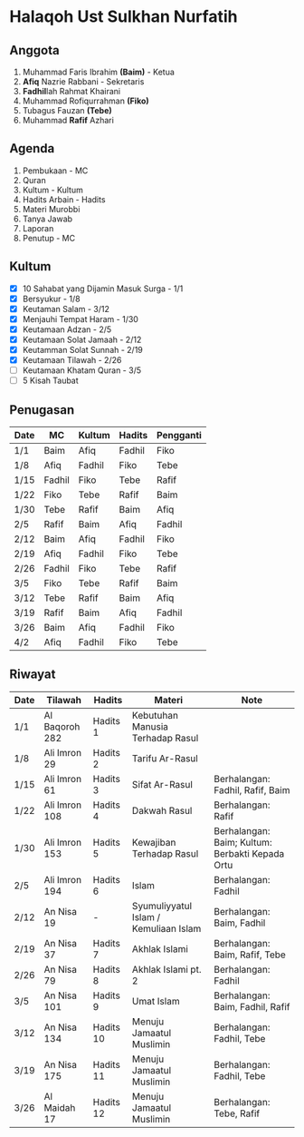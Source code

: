 # Halaqoh Ust Sulkhan Nurfatih

## Anggota
1. Muhammad Faris Ibrahim **(Baim)** - Ketua
2. **Afiq** Nazrie Rabbani - Sekretaris
3. **Fadhil**lah Rahmat Khairani
4. Muhammad Rofiqurrahman **(Fiko)**
5. Tubagus Fauzan **(Tebe)**
6. Muhammad **Rafif** Azhari

## Agenda
1. Pembukaan - MC
2. Quran
3. Kultum - Kultum
4. Hadits Arbain - Hadits
5. Materi Murobbi
6. Tanya Jawab
7. Laporan
8. Penutup - MC

## Kultum
- [x] 10 Sahabat yang Dijamin Masuk Surga - 1/1
- [x] Bersyukur - 1/8
- [x] Keutaman Salam - 3/12
- [x] Menjauhi Tempat Haram - 1/30
- [x] Keutamaan Adzan - 2/5
- [x] Keutamaan Solat Jamaah - 2/12
- [x] Keutamman Solat Sunnah - 2/19
- [x] Keutamaan Tilawah - 2/26
- [ ] Keutamaan Khatam Quran - 3/5
- [ ] 5 Kisah Taubat

## Penugasan
| Date | MC    | Kultum | Hadits | Pengganti |
|------|------ |--------|--------|-----------|
| 1/1  | Baim  | Afiq   | Fadhil | Fiko |
| 1/8  | Afiq  | Fadhil | Fiko   | Tebe |
| 1/15 | Fadhil| Fiko   | Tebe   | Rafif|
| 1/22 | Fiko  | Tebe   | Rafif  | Baim |
| 1/30 | Tebe  | Rafif  | Baim   | Afiq |
| 2/5  | Rafif | Baim   | Afiq   | Fadhil|
| 2/12 | Baim  | Afiq   | Fadhil | Fiko |
| 2/19 | Afiq  | Fadhil | Fiko   | Tebe |
| 2/26 | Fadhil| Fiko   | Tebe   | Rafif|
| 3/5  | Fiko  | Tebe   | Rafif  | Baim |
| 3/12 | Tebe  | Rafif  | Baim   | Afiq |
| 3/19 | Rafif | Baim   | Afiq   | Fadhil|
| 3/26 | Baim  | Afiq   | Fadhil | Fiko |
| 4/2  | Afiq  | Fadhil | Fiko   | Tebe |

## Riwayat
| Date | Tilawah       | Hadits   | Materi | Note |
|------|---------------|----------|--------|------|
| 1/1  | Al Baqoroh 282| Hadits 1 | Kebutuhan Manusia Terhadap Rasul | |
| 1/8  | Ali Imron 29  | Hadits 2 | Tarifu Ar-Rasul | |
| 1/15 | Ali Imron 61  | Hadits 3 | Sifat Ar-Rasul | Berhalangan: Fadhil, Rafif, Baim |
| 1/22 | Ali Imron 108 | Hadits 4 | Dakwah Rasul | Berhalangan: Rafif |
| 1/30 | Ali Imron 153 | Hadits 5 | Kewajiban Terhadap Rasul | Berhalangan: Baim; Kultum: Berbakti Kepada Ortu |
| 2/5  | Ali Imron 194 | Hadits 6 | Islam | Berhalangan: Fadhil |
| 2/12 | An Nisa 19    | -        | Syumuliyyatul Islam / Kemuliaan Islam | Berhalangan: Baim, Fadhil |
| 2/19 | An Nisa 37    | Hadits 7 | Akhlak Islami | Berhalangan: Baim, Rafif, Tebe |
| 2/26 | An Nisa 79    | Hadits 8 | Akhlak Islami pt. 2 | Berhalangan: Fadhil |
| 3/5  | An Nisa 101   | Hadits 9 | Umat Islam | Berhalangan: Baim, Fadhil, Rafif |
| 3/12 | An Nisa 134   | Hadits 10| Menuju Jamaatul Muslimin | Berhalangan: Fadhil, Tebe |
| 3/19 | An Nisa 175   | Hadits 11| Menuju Jamaatul Muslimin | Berhalangan: Fadhil, Tebe |
| 3/26 | Al Maidah 17  | Hadits 12| Menuju Jamaatul Muslimin | Berhalangan: Tebe, Rafif |
